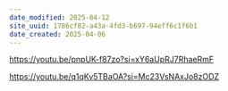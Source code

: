 ```yaml
---
date_modified: 2025-04-12
site_uuid: 1786cf82-a43a-4fd3-b697-94eff6c1f6b1
date_created: 2025-04-06
---
```


https://youtu.be/pnpUK-f87zo?si=xY6aUpRJ7RhaeRmF

https://youtu.be/q1qKv5TBaOA?si=Mc23VsNAxJo8zODZ